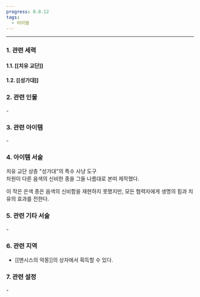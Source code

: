 ```yaml
---
progress: 0.0.12
tags:
  - 아이템
---
```

---
### 1. 관련 세력 
#### 1.1. [[치유 교단]]
#### 1.2. [[성가대]]

### 2. 관련 인물
\-

### 3. 관련 아이템
\-

### 4. 아이템 서술
치유 교단 상층 "성가대"의 특수 사냥 도구  
차원이 다른 음색의 신비한 종을 그들 나름대로 본떠 제작했다.  
  
이 작은 은색 종은 음색의 신비함을 재현하지 못했지만, 모든 협력자에게 생명의 힘과 치유의 효과를 전한다.

### 5. 관련 기타 서술
\-

### 6. 관련 지역
- [[멘시스의 악몽]]의 상자에서 획득할 수 있다.

### 7. 관련 설정
\-